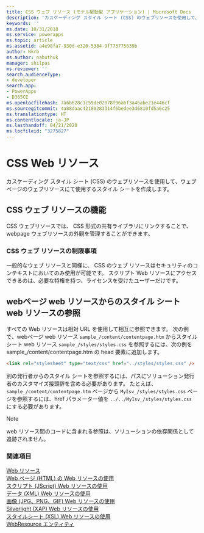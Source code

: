 ```yaml
---
title: CSS ウェブ リソース (モデル駆動型 アプリケーション) | Microsoft Docs
description: 'カスケーディング スタイル シート (CSS) のウェブリソースを使用して、ウェブページのウェブリソースにて使用するスタイル シートを作成します。 '
keywords: ''
ms.date: 10/31/2018
ms.service: powerapps
ms.topic: article
ms.assetid: a4e98fa7-930d-e320-5384-9f773775639b
author: Nkrb
ms.author: nabuthuk
manager: shilpas
ms.reviewer: ''
search.audienceType:
- developer
search.app:
- PowerApps
- D365CE
ms.openlocfilehash: 7a6b628c1c59de02078f96abf3a46abe21e446cf
ms.sourcegitcommit: 4a88daac42180283314f6bedee3d6810fd5a6c25
ms.translationtype: HT
ms.contentlocale: ja-JP
ms.lasthandoff: 04/21/2020
ms.locfileid: "3275827"
---
```

# <a name="css-web-resources"></a>CSS Web リソース

<!-- https://docs.microsoft.com/dynamics365/customer-engagement/developer/css-web-resources -->

カスケーディング スタイル シート (CSS) のウェブリソースを使用して、ウェブページのウェブリソースにて使用するスタイル シートを作成します。  
  
## <a name="capabilities-of-css-web-resources"></a>CSS ウェブ リソースの機能  
 CSS ウェブリソースでは、 CSS 形式の共有ライブラリにリンクすることで、webpage ウェブリソースの外観を管理することができます。  
  
### <a name="limitations-of-css-web-resources"></a>CSS ウェブ リソースの制限事項  
 一般的なウェブ リソースと同様に、 CSS のウェブ リソースはセキュリティのコンテキストにおいてのみ使用が可能です。 スクリプト Web リソースにアクセスできるのは、必要な特権を持つ、ライセンスを受けたユーザーだけです。
  
## <a name="referencing-a-style-sheet-web-resource-from-a-webpage-web-resource"></a>webページ web リソースからのスタイル シート web リソースの参照  
 すべての Web リソースは相対 URL を使用して相互に参照できます。 次の例で、webページ web リソース `sample_/content/contentpage.htm` からスタイル シート web リソース `sample_/styles/styles.css` を参照するには、次の例を sample_/content/contentpage.htm の head 要素に追加します。  
  
```html  
<link rel="stylesheet" type="text/css" href="../styles/styles.css" />  
```  
  
 別の発行者からのスタイル シートを参照するには、パスにソリューション発行者のカスタマイズ接頭辞を含める必要があります。 たとえば、`sample_/content/contentpage.htm` ページから `MyIsv_/styles/styles.css` ページを参照するには、href パラメーター値を `../../MyIsv_/styles/styles.css` にする必要があります。  
  
> [!NOTE]
>  web リソース間のコードに含まれる参照は、ソリューションの依存関係として追跡されません。  
  
### <a name="see-also"></a>関連項目  
 [Web リソース](web-resources.md)   
 [Web ページ (HTML) の Web リソースの使用](webpage-html-web-resources.md)   
 [スクリプト (JScript) Web リソースの使用](script-jscript-web-resources.md)   
 [データ (XML) Web リソースの使用](data-xml-web-resources.md)   
 [画像 (JPG、PNG、GIF) Web リソースの使用](image-web-resources.md)   
 [Silverlight (XAP) Web リソースの使用](/dynamics365/customer-engagement/developer/silverlight-xap-web-resources)  
 [スタイルシート (XSL) Web リソースの使用](stylesheet-xsl-web-resources.md)   
 [WebResource エンティティ](../common-data-service/reference/entities/webresource.md)

